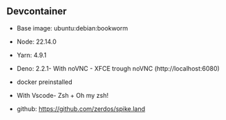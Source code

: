 ## Devcontainer

- Base image: ubuntu:debian:bookworm
- Node: 22.14.0
- Yarn: 4.9.1
- Deno: 2.2.1- With noVNC - XFCE trough noVNC (http://localhost:6080)
- docker preinstalled
- With Vscode- Zsh + Oh my zsh!

- github: https://github.com/zerdos/spike.land
